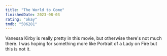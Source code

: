 ```yaml
---
title: "The World to Come"
finishedDate: 2023-08-03
rating: "okay"
tmdb: "506281"
---
```


Vanessa Kirby is really pretty in this movie, but otherwise there's not much there. I was hoping for something more like Portrait of a Lady on Fire but this is not it.
